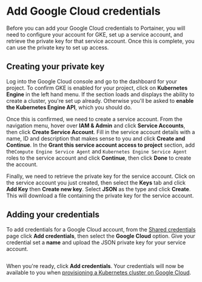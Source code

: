 # Add Google Cloud credentials

Before you can add your Google Cloud credentials to Portainer, you will need to configure your account for GKE, set up a service account, and retrieve the private key for that service account. Once this is complete, you can use the private key to set up access.

## Creating your private key

Log into the Google Cloud console and go to the dashboard for your project. To confirm GKE is enabled for your project, click on **Kubernetes Engine** in the left hand menu. If the section loads and displays the ability to create a cluster, you're set up already. Otherwise you'll be asked to **enable the Kubernetes Engine API**, which you should do.

Once this is confirmed, we need to create a service account. From the navigation menu, hover over **IAM & Admin** and click **Service Accounts**, then click **Create Service Account**. Fill in the service account details with a name, ID and description that makes sense to you and click **Create and Continue**. In the **Grant this service account access to project** section, add the`Compute Engine Service Agent` and `Kubernetes Engine Service Agent` roles to the service account and click **Continue**, then click **Done** to create the account.

Finally, we need to retrieve the private key for the service account. Click on the service account you just created, then select the **Keys** tab and click **Add Key** then **Create new key**. Select **JSON** as the type and click **Create**. This will download a file containing the private key for the service account.

## Adding your credentials

To add credentials for a Google Cloud account, from the [Shared credentials](./) page click **Add credentials**, then select the **Google Cloud** option. Give your credential set a **name** and upload the JSON private key for your service account.

<figure><img src="../../../.gitbook/assets/2.21.2-settings-cloud-credentials-googlecloud.png" alt=""><figcaption></figcaption></figure>

When you're ready, click **Add credentials**. Your credentials will now be available to you when [provisioning a Kubernetes cluster on Google Cloud](../../environments/add/kaas/gke.md).
